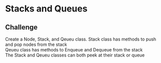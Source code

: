 # Stacks and Queues
## Challenge
Create a Node, Stack, and Qeueu class.
Stack class has methods to push and pop nodes from the stack</br>
Qeueu class has methods to Enqueue and Dequeue from the stack</br>
The Stack and Qeueu classes can both peek at their stack or queue</br>
